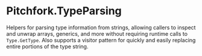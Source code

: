 # Pitchfork.TypeParsing

Helpers for parsing type information from strings, allowing callers to inspect and unwrap arrays, generics, and more without requiring runtime calls to `Type.GetType`. Also supports a visitor pattern for quickly and easily replacing entire portions of the type string.